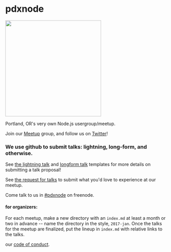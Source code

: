 pdxnode
=======

<img src="https://cdn.rawgit.com/PDXNode/pdxnode/master/logos/pdxnode.svg" height="300" width="300">

Portland, OR's very own Node.js usergroup/meetup.

Join our [Meetup](https://www.meetup.com/pdxnode/) group, and follow us on [Twitter](https://twitter.com/pdxnode)!

### We use github to submit talks: lightning, long-form, and otherwise.

See [the lightning talk](lightning-talk-template.md) and [longform talk](talk-template.md)
templates for more details on submitting a talk proposal!

See [the request for talks](request-for-talk.md) to submit what you'd love to experience at
our meetup.

Come talk to us in [#pdxnode](http://webchat.freenode.net/?channels=pdxnode&uio=d4) on freenode.

#### for organizers:

For each meetup, make a new directory with an `index.md` at least a month or two in advance --
name the directory in the style, `2017-jan`. Once the talks for the meetup are finalized, put
the lineup in `index.md` with relative links to the talks.

our [code of conduct](code-of-conduct.md).


